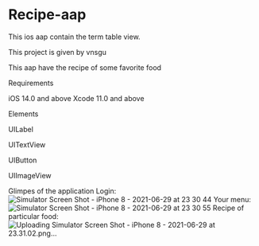 # Recipe-aap
This ios aap contain the term table view. 

This project is given by vnsgu

This aap have the recipe of some favorite food


Requirements

iOS 14.0 and above
Xcode 11.0 and above


Elements

UILabel

UITextView

UIButton

UIImageView


Glimpes of the application
Login:
![Simulator Screen Shot - iPhone 8 - 2021-06-29 at 23 30 44](https://user-images.githubusercontent.com/75353075/123848482-67a08800-d935-11eb-8e16-0360a957e444.png)
Your menu:
![Simulator Screen Shot - iPhone 8 - 2021-06-29 at 23 30 55](https://user-images.githubusercontent.com/75353075/123848548-7be48500-d935-11eb-9d39-a27f8e6ad319.png)
Recipe of particular food:
![Uploading Simulator Screen Shot - iPhone 8 - 2021-06-29 at 23.31.02.png…]()
